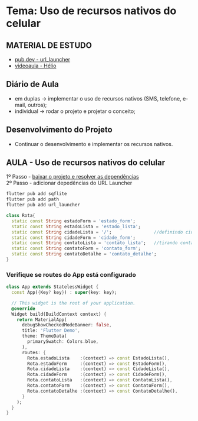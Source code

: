 # Tema: Uso de recursos nativos do celular
## MATERIAL DE ESTUDO
- [pub.dev - url_launcher](https://pub.dev/packages/url_launcher)
- [videoaula - Hélio](https://www.youtube.com/watch?v=KDxC061PfDo&list=PLg5-aZqPjMmD6cpPAY1bt6Z3QqbrCKpFh&index=14)

## Diário de Aula 
- em duplas → implementar o uso de recursos nativos (SMS, telefone, e-mail, outros);
- individual → rodar o projeto e projetar o conceito;

## Desenvolvimento do Projeto
- Continuar o desenvolvimento e implementar os recursos nativos.
  
## AULA - Uso de recursos nativos do celular
1º Passo - [baixar o projeto e resolver as dependências](https://github.com/heliokamakawa/flutter_curso_agenda_2024)<br>
2º Passo - adicionar depedências do URL Launcher<br>
 ```cmd
flutter pub add sqflite
flutter pub add path
flutter pub add url_launcher
```

```dart
class Rota{
  static const String estadoForm = 'estado_form';
  static const String estadoLista = 'estado_lista';
  static const String cidadeLista = '/';                //definindo cidade como home
  static const String cidadeForm = 'cidade_form';
  static const String contatoLista = 'contato_lista';   //tirando contao como home
  static const String contatoForm = 'contato_form';
  static const String contatoDetalhe = 'contato_detalhe';
}
```

### Verifique se routes do App está configurado
```dart
class App extends StatelessWidget {
  const App({Key? key}) : super(key: key);

  // This widget is the root of your application.
  @override
  Widget build(BuildContext context) {
    return MaterialApp(
      debugShowCheckedModeBanner: false,
      title: 'Flutter Demo',
      theme: ThemeData(
        primarySwatch: Colors.blue,
      ),
      routes: {
        Rota.estadoLista    :(context) => const EstadoLista(),
        Rota.estadoForm     :(context) => const EstadoForm(),
        Rota.cidadeLista    :(context) => const CidadeLista(),
        Rota.cidadeForm     :(context) => const CidadeForm(),
        Rota.contatoLista   :(context) => const ContatoLista(),
        Rota.contatoForm    :(context) => const ContatoForm(),
        Rota.contatoDetalhe :(context) => const ContatoDetalhe(),
      }
    );
  }
} 
```
